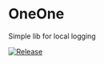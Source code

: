 # OneOne
Simple lib for local logging

[![Release](https://jitpack.io/v/TalbotGooday/OneOne.svg)](https://jitpack.io/#TalbotGooday/OneOne)
